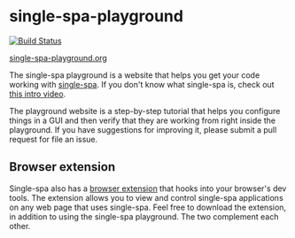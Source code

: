 # single-spa-playground
[![Build Status](https://travis-ci.org/CanopyTax/single-spa-playground.svg?branch=master)](https://travis-ci.org/CanopyTax/single-spa-playground)

[single-spa-playground.org](http://single-spa-playground.org)

The single-spa playground is a website that helps you get your code working with <a href="https://single-spa.js.org">single-spa</a>. If you
don't know what single-spa is, check out <a href="https://www.youtube.com/watch?v=L4jqow7NTVg&feature=youtu.be">this intro video</a>.

The playground website is a step-by-step tutorial that helps you configure things in a GUI and then verify that they are working from right
inside the playground. If you have suggestions for improving it, please submit a pull request for file an issue.

## Browser extension

Single-spa also has a <a href="https://github.com/CanopyTax/single-spa-inspector" target="_blank">browser extension</a> that hooks into your browser's dev tools.
The extension allows you to view and control single-spa applications on any web page that uses single-spa. Feel free to download the extension, in addition
to using the single-spa playground. The two complement each other.
